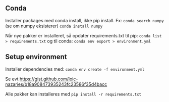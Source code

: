 ## Conda
Installer packages med conda install, ikke pip install. Fx:
```conda search numpy ``` (se om numpy eksisterer)
```conda install numpy```

Når nye pakker er installeret, så opdater requirements.txt til pip:
```conda list > requirements.txt```
og til conda:
```conda env export > environment.yml```

## Setup environment
Installer dependencies med:
```conda env create -f environment.yml```



Se evt https://gist.github.com/loic-nazaries/b18a908473935243fc23586f35d4bacc

Alle pakker kan installeres med ```pip install -r requirements.txt```